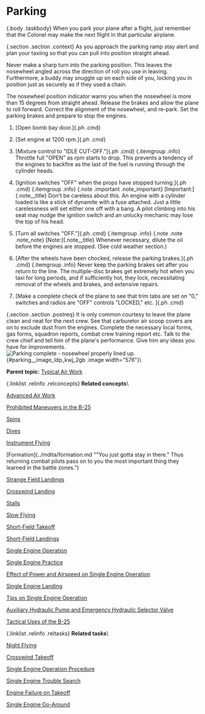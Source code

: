 
Parking
=======

 {.body .taskbody}
When you park your plane after a flight, just remember that the Colonel
may make the next flight in that particular airplane.

 {.section .section .context}
As you approach the parking ramp stay alert and plan your taxiing so
that you can pull into position straight ahead.

Never make a sharp turn into the parking position. This leaves the
nosewheel angled across the direction of roll you use in leaving.
Furthermore, a buddy may snuggle up on each side of you, locking you in
position just as securely as if they used a chain.

The nosewheel position indicator warns you when the nosewheel is more
than 15 degrees from straight ahead. Release the brakes and allow the
plane to roll forward. Correct the alignment of the nosewheel, and
re-park. Set the parking brakes and prepare to stop the engines.


1.  [Open bomb bay door.]{.ph .cmd}
2.  [Set engine at 1200 rpm.]{.ph .cmd}
3.  [Mixture control to \"IDLE CUT-OFF.\"]{.ph .cmd}
     {.itemgroup .info}
    Throttle full \"OPEN\" as rpm starts to drop. This prevents a
    tendency of the engines to backfire as the last of the fuel is
    running through the cylinder heads.
    

4.  [Ignition switches \"OFF\" when the props have stopped turning.]{.ph
    .cmd}
     {.itemgroup .info}
     {.note .important .note_important}
    [Important:]{.note__title} Don\'t be careless about this. An engine
    with a cylinder loaded is like a stick of dynamite with a fuse
    attached. Just a little carelessness will set either one off with a
    bang. A pilot climbing into his seat may nudge the ignition switch
    and an unlucky mechanic may lose the top of his head.
    
    

5.  [Turn all switches \"OFF.\"]{.ph .cmd}
     {.itemgroup .info}
     {.note .note .note_note}
    [Note:]{.note__title} Whenever necessary, dilute the oil before the
    engines are stopped. (See cold weather section.)
    
    

6.  [After the wheels have been chocked, release the parking
    brakes.]{.ph .cmd}
     {.itemgroup .info}
    Never keep the parking brakes set after you return to the line. The
    multiple-disc brakes get extremely hot when you taxi for long
    periods, and if sufficiently hot, they lock, necessitating removal
    of the wheels and brakes, and extensive repairs.
    

7.  [Make a complete check of the plane to see that trim tabs are set on
    \"0,\" switches and radios are \"OFF\" controls \"LOCKED,\" etc.
    ]{.ph .cmd}

 {.section .section .postreq}
It is only common courtesy to leave the plane clean and neat for the
next crew. See that carburetor air scoop covers are on to exclude dust
from the engines. Complete the necessary local forms, gas forms,
squadron reports, combat crew training report etc. Talk to the crew
chief and tell him of the plane\'s performance. Give him any ideas you
have for improvements.\
![Parking complete - nosewheel properly lined
up.](../images/parking.png){#parking__image_ldp_kwj_2gb .image
width="576"}\





**Parent topic:** [Typical Air
Work](../mdita/typical_air_work.md "Common functions and process relating to flying the B-25.")



 {.linklist .relinfo .relconcepts}
**Related concepts**\

<div>

[Advanced Air
Work](../mdita/advanced_air_work.md "Many of the maneuvers described here are prohibited in this airplane. However, knowing the reactions of the airplane to these maneuvers is important.")

</div>

<div>

[Prohibited Maneuvers in the
B-25](../mdita/prohibited_maneuvers_in_the_b_25.md "The following maneuvers are not prohibited because of the flying characteristics of the airplane, but because they impose severe structural stresses on it. The B-25 is a bomber, not a pursuit plane.")

</div>

<div>

[Spins](../mdita/spins.md "No pilot should ever knowingly allow the airplane to get into a spin. If you accidentally get into a spin, however, the recovery is normal.")

</div>

<div>

[Dives](../mdita/dives.md "The diving characteristics of the B-25, like all its flight characteristics; are exceptionally good. The first thing for you to remember, as a new pilot in the B-25, is this: the plane is not a dive bomber.")

</div>

<div>

[Instrument
Flying](../mdita/instrument_flying.md "Every pilot must have in his possession a copy of T. O. series 30-100. You must know these Technical Orders for the mastery of instrument flight.")

</div>

<div>

[Formation](../mdita/formation.md ""You just gotta stay in there." Thus returning combat pilots pass on to you the most important thing they learned in the battle zones.")

</div>

<div>

[Strange Field
Landings](../mdita/strange_field_landings.md "Flying above your home base you instinctively use familiar features of landscape to orient yourself. Your judgment of distance, altitude, speedy and depth are sharpened.")

</div>

<div>

[Crosswind
Landing](../mdita/crosswind_landing.md "Crosswind landing in the B-25 requires accurate flying, to save the plane from unnecessary structural stresses. You must land the airplane smoothly to prevent blowing a tire, collapsing a struts or exerting side loads on the gear.")

</div>

<div>

[Stalls](../mdita/stalls.md "The B-25 stalls from the wing root to the wingtip. Thus there is no unstable tendency except a slight lateral rolling, easily corrected by coordinated control pressures.")

</div>

<div>

[Slow
Flying](../mdita/slow_flying.md "Slow flying increases your confidence in the B-25 as few other maneuvers will. It demonstrates more effectively than anything else the effect of applying power.")

</div>

<div>

[Short-Field
Takeoff](../mdita/short_field_takeoff.md "The short-field takeoff is an important operational maneuver. You can easily understand its importance if you stop to consider that the first Tokyo raid could never have been made without its use.")

</div>

<div>

[Short-Field
Landings](../mdita/short_field_landings.md "You have all heard a lot of discussion on the importance of accurate short-field landings. Combat requires that you be able to operate under conditions that are close to the absolute limit of the airplane's performance.")

</div>

<div>

[Single Engine
Operation](../mdita/single_engine_operation.md "Single engine operation of the B-25 follows a logical pattern of procedure. The plane flies efficiently on one engine at a reduced speed.")

</div>

<div>

[Single Engine
Practice](../mdita/single_engine_practice.md "Remember that you are trimmed for single engine flight at one airspeed only. If the airspeed or power setting is changed you must re-trim.")

</div>

<div>

[Effect of Power and Airspeed on Single Engine
Operation](../mdita/effect_of_power_and_airspeed_on_single_engine_operation.md "To fly safely on single engine you must know the effect of power on rudder control at various airspeeds. This is vital to your safety when practicing go-around procedures and other maneuvers that require quick changes in power settings.")

</div>

<div>

[Single Engine
Landing](../mdita/single_engine_landing.md "Single engine landings should remove any lingering doubts you may have about the B-25 and its ability as a single engine performer.")

</div>

<div>

[Tips on Single Engine
Operation](../mdita/tips_on_single_engine_operation.md "A list of handy tips on how to work with your engines in regular circumstances, and how to re-start a dead engine.")

</div>

<div>

[Auxiliary Hydraulic Pump and Emergency Hydraulic Selector
Valve](../mdita/auxiliary_hydraulic_pump_and_emergency_hydraulic_selector_valve.md "The auxiliary hydraulic pump is a double-action hand pump for use as a source of pressure if the main hydraulic system fails.")

</div>

<div>

[Tactical Uses of the
B-25](../mdita/tactical_uses_of_the_b_25.md "Preparing for a mission, and the roles of all of the crew in making that mission a success.")

</div>


 {.linklist .relinfo .reltasks}
**Related tasks**\

<div>

[Night
Flying](../mdita/night_flying.md "The technique of night flying is closely akin to instrument flying.")

</div>

<div>

[Crosswind
Takeoff](../mdita/crosswind_takeoff.md "Modern flying, with its heavy airplanes, demands a runway for safe operation. The days when you taxied out, lined up parallel to the wind tee, and took off are gone forever.")

</div>

<div>

[Single Engine Operation
Procedure](../mdita/single_engine_operation_procedure.md "Critical single engine airspeed must be maintained at the sacrifice of all other considerations.")

</div>

<div>

[Single Engine Trouble
Search](../mdita/single_engine_trouble_search.md "How to troubleshoot issues with a single engine.")

</div>

<div>

[Engine Failure on
Takeoff](../mdita/engine_failure_on_takeoff.md "This is a tricky proposition for any pilot to handle. When the engine fails before you gain CSE speed, retract the wheels and land straight ahead. There is far less danger in a belly landing than in attempting to go around with too low an airspeed.")

</div>

<div>

[Single Engine
Go-Around](../mdita/single_engine_go_around.md "Successful single engine go-around depends on an early decision that a go-around is necessary. You can start a go-around procedure at a low altitude and from a low airspeed on the approach, but it is difficult and dangerous.")

</div>


